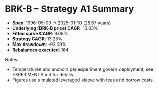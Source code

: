 # BRK-B – Strategy A1 Summary

- **Span**: 1996-05-09 → 2025-01-10 (28.67 years)
- **Underlying (BRK-B price) CAGR**: 10.83%
- **Fitted curve CAGR**: 9.68%
- **Strategy CAGR**: 13.25%
- **Max drawdown**: -93.09%
- **Rebalances executed**: 164

Notes:

- Temperatures and anchors per experiment govern deployment; see EXPERIMENTS.md for details.
- Figures use simulated leveraged sleeve with fees and borrow costs.

